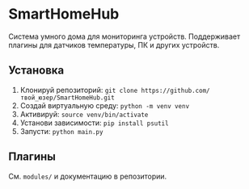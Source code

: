 # SmartHomeHub
Система умного дома для мониторинга устройств. Поддерживает плагины для датчиков температуры, ПК и других устройств.

## Установка
1. Клонируй репозиторий: `git clone https://github.com/твой_юзер/SmartHomeHub.git`
2. Создай виртуальную среду: `python -m venv venv`
3. Активируй: `source venv/bin/activate`
4. Установи зависимости: `pip install psutil`
5. Запусти: `python main.py`

## Плагины
См. `modules/` и документацию в репозитории.
